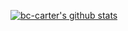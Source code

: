 [![bc-carter's github stats](https://github-readme-stats.vercel.app/api?username=bc-carter&show_icons=true&theme=react&count_private=true&include_all_commits)](https://github.com/anuraghazra/github-readme-stats)

